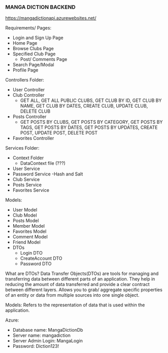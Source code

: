 ### MANGA DICTION BACKEND

https://mangadictionapi.azurewebsites.net/ 


Requirements/ Pages:
- Login and Sign Up Page
- Home Page
- Browse Clubs Page
- Specified Club Page
    - Post/ Comments Page
- Search Page/Modal 
- Profile Page


Controllers Folder: 
- User Controller
- Club Controller
    - GET ALL, GET ALL PUBLIC CLUBS, GET CLUB BY ID, GET CLUB BY NAME, GET CLUB BY DATES, CREATE CLUB, UPDATE CLUB, DELETE CLUB
- Posts Controller
    - GET POSTS BY CLUBS, GET POSTS BY CATEGORY, GET POSTS BY TAGS, GET POSTS BY DATES, GET POSTS BY UPDATES, CREATE POST, UPDATE POST, DELETE POST
- Favorites Controller


Services Folder:
- Context Folder
    - DataContext file (???)
- User Service
- Password Service
    -Hash and Salt
- Club Service
- Posts Service
- Favorites Service


Models: 
- User Model
- Club Model
- Posts Model
- Member Model
- Favorites Model
- Comment Model
- Friend Model
- DTOs
    - Login DTO
    - CreateAccount DTO
    - Password DTO


What are DTOs?
    Data Transfer Objects(DTOs) are tools for managing and transferring data between different parts of an application.
    They help in reducing the amount of data transferred and provide a clear contract between different layers.
    Allows you to grab/ aggregate specific properties of an entity or data from multiple sources into one single object.

Models:
    Refers to the representation of data that is used within the application. 


Azure:
- Database name: MangaDictionDb
- Server name: mangadiction
- Server Admin Login: MangaLogin
- Password: Diction123!

